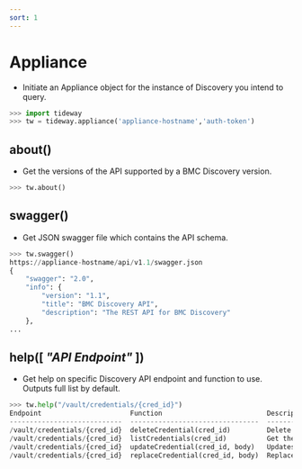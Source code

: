 ```yaml
---
sort: 1
---
```


# Appliance

- Initiate an Appliance object for the instance of Discovery you intend to query.

```python
>>> import tideway
>>> tw = tideway.appliance('appliance-hostname','auth-token')
```

## about()

- Get the versions of the API supported by a BMC Discovery version.

```python
>>> tw.about()
```

## swagger()

- Get JSON swagger file which contains the API schema.

```python
>>> tw.swagger()
https://appliance-hostname/api/v1.1/swagger.json
{
    "swagger": "2.0",
    "info": {
        "version": "1.1",
        "title": "BMC Discovery API",
        "description": "The REST API for BMC Discovery"
    },
...
```
## help([ *"API Endpoint"* ])

- Get help on specific Discovery API endpoint and function to use. Outputs full list by default.

```python
>>> tw.help("/vault/credentials/{cred_id}")
Endpoint                      Function                          Description
----------------------------  --------------------------------  ---------------------------------------------------------------------------------
/vault/credentials/{cred_id}  deleteCredential(cred_id)         Delete a credential.
/vault/credentials/{cred_id}  listCredentials(cred_id)          Get the properties of a specific credential.
/vault/credentials/{cred_id}  updateCredential(cred_id, body)   Updates partial resources of a credential. Missing properties are left unchanged.
/vault/credentials/{cred_id}  replaceCredential(cred_id, body)  Replaces a single credential. All required credential properties must be present.

```